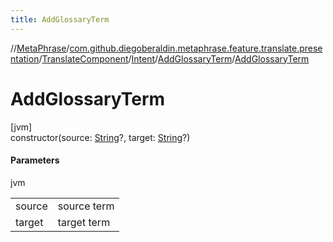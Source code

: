 ```yaml
---
title: AddGlossaryTerm
---
```

//[MetaPhrase](../../../../../index.html)/[com.github.diegoberaldin.metaphrase.feature.translate.presentation](../../../index.html)/[TranslateComponent](../../index.html)/[Intent](../index.html)/[AddGlossaryTerm](index.html)/[AddGlossaryTerm](-add-glossary-term.html)



# AddGlossaryTerm



[jvm]\
constructor(source: [String](https://kotlinlang.org/api/latest/jvm/stdlib/kotlin/-string/index.html)?, target: [String](https://kotlinlang.org/api/latest/jvm/stdlib/kotlin/-string/index.html)?)



#### Parameters


jvm

| | |
|---|---|
| source | source term |
| target | target term |




